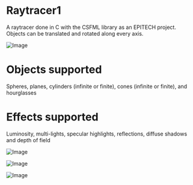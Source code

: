 # Raytracer1
A raytracer done in C with the CSFML library as an EPITECH project. Objects can be translated and rotated along every axis.

![Image](http://hirevo.mtxserv.fr/raytracer28.png)

# Objects supported
Spheres, planes, cylinders (infinite or finite), cones (infinite or finite), and hourglasses

# Effects supported
Luminosity, multi-lights, specular highlights, reflections, diffuse shadows and depth of field

![Image](http://hirevo.mtxserv.fr/raytracer24.png)

![Image](http://hirevo.mtxserv.fr/raytracer25.png)

![Image](http://hirevo.mtxserv.fr/raytracer29.png)
